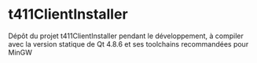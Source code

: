 # t411ClientInstaller
Dépôt du projet t411ClientInstaller pendant le développement, à compiler avec la version statique de Qt 4.8.6 et ses toolchains recommandées pour MinGW
